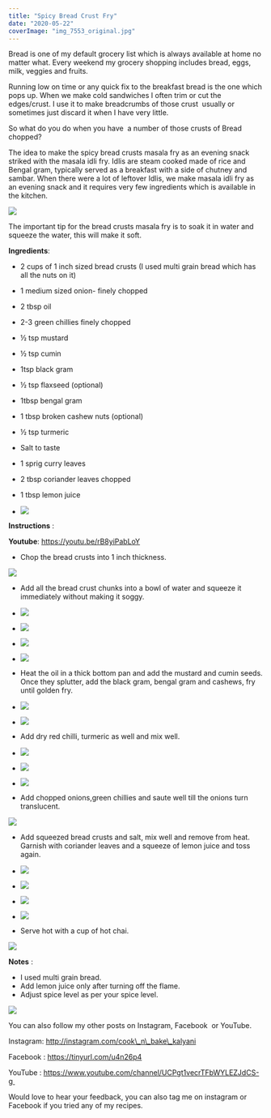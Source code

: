 ```yaml
---
title: "Spicy Bread Crust Fry"
date: "2020-05-22"
coverImage: "img_7553_original.jpg"
---
```


Bread is one of my default grocery list which is always available at home no matter what. Every weekend my grocery shopping includes bread, eggs, milk, veggies and fruits.

Running low on time or any quick fix to the breakfast bread is the one which pops up. When we make cold sandwiches I often trim or cut the edges/crust. I use it to make breadcrumbs of those crust  usually or sometimes just discard it when I have very little. 

So what do you do when you have  a number of those crusts of Bread chopped?

The idea to make the spicy bread crusts masala fry as an evening snack striked with the masala idli fry. Idlis are steam cooked made of rice and Bengal gram, typically served as a breakfast with a side of chutney and sambar. When there were a lot of leftover Idlis, we make masala idli fry as an evening snack and it requires very few ingredients which is available in the kitchen.

![](https://cooknbakekalyani.files.wordpress.com/2020/05/img_7543_original.jpg?w=1024)

The important tip for the bread crusts masala fry is to soak it in water and squeeze the water, this will make it soft.

**Ingredients**: 

- 2 cups of 1 inch sized bread crusts (I used multi grain bread which has all the nuts on it)
- 1 medium sized onion- finely chopped
- 2 tbsp oil
- 2-3 green chillies finely chopped
- ½ tsp mustard
- ½ tsp cumin
- 1tsp black gram
- ½ tsp flaxseed (optional)
- 1tbsp bengal gram
- 1 tbsp broken cashew nuts (optional)
- ½ tsp turmeric
- Salt to taste
- 1 sprig curry leaves
- 2 tbsp coriander leaves chopped
- 1 tbsp lemon juice

- ![](images/img_7485_original.jpg)
    

**Instructions** : 

**Youtube**: https://youtu.be/rB8yiPabLoY

- Chop the bread crusts into 1 inch thickness.

![](https://cooknbakekalyani.files.wordpress.com/2020/05/img_7490_original.jpg?w=1024)

- Add all the bread crust chunks into a bowl of water and squeeze it immediately without making it soggy.

- ![](images/img_7492_original.jpg)
    
- ![](images/img_7494_original.jpg)
    
- ![](images/img_7496_original.jpg)
    
- ![](images/img_7499_original.jpg)
    

- Heat the oil in a thick bottom pan and add the mustard and cumin seeds. Once they splutter, add the black gram, bengal gram and cashews, fry until golden fry.

- ![](images/img_7500_original.jpg)
    
- ![](images/img_7501_original.jpg)
    

- Add dry red chilli, turmeric as well and mix well.

- ![](images/img_7503_original-1.jpg)
    
- ![](images/img_7507_original.jpg)
    
- ![](images/img_7510_original.jpg)
    

- Add chopped onions,green chillies and saute well till the onions turn translucent.

![](https://cooknbakekalyani.files.wordpress.com/2020/05/img_7514_original.jpg?w=1024)

- Add squeezed bread crusts and salt, mix well and remove from heat. Garnish with coriander leaves and a squeeze of lemon juice and toss again.

- ![](images/img_7516_original.jpg)
    
- ![](images/img_7533_original.jpg)
    
- ![](images/img_7526_original.jpg)
    
- ![](images/img_7514_original-1.jpg)
    

- Serve hot with a cup of hot chai.

![](https://cooknbakekalyani.files.wordpress.com/2020/05/image-2.jpg?w=1024)

**Notes** : 

- I used multi grain bread.
- Add lemon juice only after turning off the flame. 
- Adjust spice level as per your spice level.

![](https://cooknbakekalyani.files.wordpress.com/2020/05/img_7542_original.jpg?w=1024)

You can also follow my other posts on Instagram, Facebook  or YouTube. 

Instagram: http://instagram.com/cook\_n\_bake\_kalyani

Facebook : https://tinyurl.com/u4n26p4

YouTube : https://www.youtube.com/channel/UCPgt1vecrTFbWYLEZJdCS-g 

Would love to hear your feedback, you can also tag me on instagram or Facebook if you tried any of my recipes.

